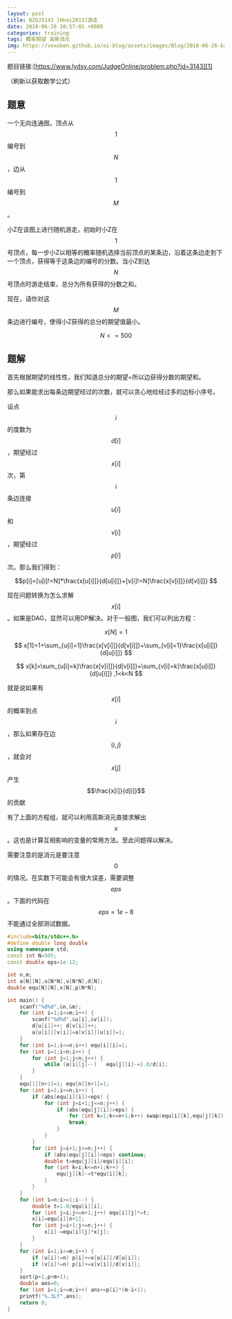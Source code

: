 ```yaml
---
layout: post
title: BZOJ3143 [Hnoi2013]游走
date: 2018-06-26 20:57:01 +0800
categories: training
tags: 概率期望 高斯消元
img: https://vexoben.github.io/oi-blog/assets/images/Blog/2018-06-26-bzoj3143-[hnoi2013]游走.JPG
---
```


题目链接:[https://www.lydsy.com/JudgeOnline/problem.php?id=3143][1]

（刷新以获取数学公式）

## **题意**

一个无向连通图，顶点从$$1$$编号到$$N$$，边从$$1$$编号到$$M$$。

小Z在该图上进行随机游走，初始时小Z在$$1$$号顶点，每一步小Z以相等的概率随机选择当前顶点的某条边，沿着这条边走到下一个顶点，获得等于这条边的编号的分数。当小Z到达$$N$$号顶点时游走结束，总分为所有获得的分数之和。

现在，请你对这$$M$$条边进行编号，使得小Z获得的总分的期望值最小。

$$N<=500$$

## **题解**

首先根据期望的线性性，我们知道总分的期望=所以边获得分数的期望和。

那么如果能求出每条边期望经过的次数，就可以贪心地给经过多的边标小序号。

设点$$i$$的度数为$$d[i]$$，期望经过$$x[i]$$次，第$$i$$条边连接$$u[i]$$和$$v[i]$$，期望经过$$p[i]$$次。那么我们得到：

$$p[i]=[u[i]!=N]*\frac{x[u[i]]}{d[u[i]]}+[v[i]!=N]\frac{x[v[i]]}{d[v[i]]} $$

现在问题转换为怎么求解$$x[i]$$。如果是DAG，显然可以用DP解决。对于一般图，我们可以列出方程：

$$ x[N]=1 $$

$$ x[1]=1+\sum_{u[i]=1}\frac{x[v[i]]}{d[v[i]]}+\sum_{v[i]=1}\frac{x[u[i]]}{d[u[i]]} $$

$$ x[k]=\sum_{u[i]=k}\frac{x[v[i]]}{d[v[i]]}+\sum_{v[i]=k}\frac{x[u[i]]}{d[u[i]]} ,1<k<N $$

就是说如果有$$x[i]$$的概率到点$$i$$，那么如果存在边$$(i,j)$$，就会对$$x[j]$$产生$$\frac{x[i]}{d[i]}$$的贡献

有了上面的方程组，就可以利用高斯消元直接求解出$$x$$。这也是计算互相影响的变量的常用方法。至此问题得以解决。

需要注意的是消元是要注意$$0$$的情况。在实数下可能会有很大误差，需要调整$$eps$$。下面的代码在$$eps=1e-8$$不能通过全部测试数据。

```cpp
#include<bits/stdc++.h>
#define double long double
using namespace std;
const int N=505;
const double eps=1e-12;

int n,m;
int a[N][N],u[N*N],v[N*N],d[N];
double equ[N][N],x[N],p[N*N];

int main() {
	scanf("%d%d",&n,&m);
	for (int i=1;i<=m;i++) {
		scanf("%d%d",&u[i],&v[i]);
		d[u[i]]++; d[v[i]]++;
		a[u[i]][v[i]]=a[v[i]][u[i]]=1;
	}
	for (int i=1;i<=n;i++) equ[i][i]=1;
	for (int i=1;i<n;i++) {
		for (int j=1;j<n;j++) {
			while (a[i][j]--)	equ[j][i]-=1.0/d[i];
		}
	}
	equ[1][n+1]=1; equ[n][n+1]=1;
	for (int i=1;i<=n;i++) {
		if (abs(equ[i][i])<eps) {
			for (int j=i+1;j<=n;j++) {
				if (abs(equ[j][i])>eps) {
					for (int k=1;k<=n+1;k++) swap(equ[i][k],equ[j][k]);
					break;
				}
			}
		}
		for (int j=i+1;j<=n;j++) {
			if (abs(equ[j][i])<eps) continue;
			double t=equ[j][i]/equ[i][i];
			for (int k=i;k<=n+1;k++) {
				equ[j][k]-=t*equ[i][k];
			}
		}
	}
	for (int i=n;i>=1;i--) {
		double t=1.0/equ[i][i];
		for (int j=i;j<=n+1;j++) equ[i][j]*=t;
		x[i]=equ[i][n+1];
		for (int j=i+1;j<=n;j++) {
			x[i]-=equ[i][j]*x[j];
		}
	}
	for (int i=1;i<=m;i++) {
		if (u[i]!=n) p[i]+=x[u[i]]/d[u[i]];
		if (v[i]!=n) p[i]+=x[v[i]]/d[v[i]];
	}
	sort(p+1,p+m+1);
	double ans=0;
	for (int i=1;i<=m;i++) ans+=p[i]*(m-i+1);
	printf("%.3Lf",ans);
	return 0;
}
```

[1]:https://www.lydsy.com/JudgeOnline/problem.php?id=3143